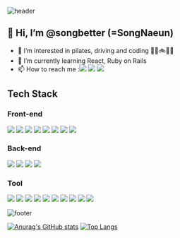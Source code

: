 
<!---
songbetter/songbetter is a ✨ special ✨ repository because its `README.md` (this file) appears on your GitHub profile.
You can click the Preview link to take a look at your changes.
--->

![header](https://capsule-render.vercel.app/api?type=wave&color=gradient&height=300&section=header&text=better%20than&fontSize=90)

## 👋 Hi, I’m @songbetter (=SongNaeun)
- 👀 I’m interested in pilates, driving and coding 🤸‍♀️🚲🛴🚙
- 🌱 I’m currently learning React, Ruby on Rails
- 📫 How to reach me :<a href="https://velog.io/@songbetter"><img src="https://img.shields.io/badge/Velog-38B2AC?style=flat-square"/></a>
  <a href="mailto:5ongnaeu17@gmail.com"><img src="https://img.shields.io/badge/Gmail-F7342E?style=flat-square&logo=Gmail&logoColor=white"/></a>
  <a href="https://www.canva.com/design/DAEahNgSVDE/CjaS-j132TBfM7LEOzM2ug/view?utm_content=DAEahNgSVDE&utm_campaign=designshare&utm_medium=link&utm_source=sharebutton"><img src="https://img.shields.io/badge/Resume-F7DF1E?style=flat-square&logo=Resume&logoColor=white"/></a>
</p>

## Tech Stack
### Front-end
<p align="left">
<img src="https://img.shields.io/badge/Javascript-F7DF1E?style=flat-square&logo=Javascript&logoColor=white"/>
<img src="https://img.shields.io/badge/React-61DAFB?style=flat-square&logo=React&logoColor=white"/> 
<img src="https://img.shields.io/badge/ReactRouter-CA4245?style=flat-square&logo=React-Router&logoColor=white"/>
<img src="https://img.shields.io/badge/Sass-DB7093?style=flat-square&logo=Sass&logoColor=white"/>
<img src="https://img.shields.io/badge/styled-components-DB7093?style=flat-square&logo=styled-components&logoColor=white"/>
<img src="https://img.shields.io/badge/TailwindCSS-38B2AC?style=flat-square&logo=Tailwind-CSS&logoColor=white"/> 
<img src="https://img.shields.io/badge/CSS3-1572B6?style=flat-square&logo=CSS3&logoColor=white"/> 
<img src="https://img.shields.io/badge/HTML5-E34F26?style=flat-square&logo=HTML5&logoColor=white"/>
</p>

### Back-end

<p align="left">
<img src="https://img.shields.io/badge/RubyonRails-CC342D?style=flat-square&logo=Ruby&logoColor=white"/>
<img src="https://img.shields.io/badge/PostgreSQL-336791?style=flat-square&logo=PostgreSQL&logoColor=white"/> 
<img src="https://img.shields.io/badge/Redis-DC382D?style=flat-square&logo=Redis&logoColor=white"/>
<img src="https://img.shields.io/badge/Postman-FF6C37?style=flat-square&logo=Postman&logoColor=white"/>
</p>

### Tool
<p align="left">
<img src="https://img.shields.io/badge/VisualStudio-1572B6?style=flat-square&logo=Visual-Studio&logoColor=white"/> 
  
<img src="https://img.shields.io/badge/Notion-181717?style=flat-square&logo=Notion&logoColor=white"/>
<img src="https://img.shields.io/badge/Trello-026AA7?style=flat-square&logo=Trello&logoColor=white"/>
<img src="https://img.shields.io/badge/Slack-5C2D91?style=flat-square&logo=Slack&logoColor=white"/> 
<img src="https://img.shields.io/badge/Jira-1572B6?style=flat-square&logo=Jira&logoColor=white"/> 
<img src="https://img.shields.io/badge/Git-F05032?style=flat-square&logo=Git&logoColor=white"/>
<img src="https://img.shields.io/badge/Github-181717?style=flat-square&logo=Github&logoColor=white"/>
<img src="https://img.shields.io/badge/StackOverflow-F58025?style=flat-square&logo=StackOverflow&logoColor=white"/>
<img src="https://img.shields.io/badge/MicrosoftExcel-217346?style=flat-square&logo=Microsoft-Excel&logoColor=white"/>
<img src="https://img.shields.io/badge/PowerShell-5391FE?style=flat-square&logo=PowerShell&logoColor=white"/> 
</p>


![footer](https://capsule-render.vercel.app/api?type=wave&color=gradient&height=300&section=footer&text=Yesterday&fontSize=90)

[![Anurag's GitHub stats](https://github-readme-stats.vercel.app/api?username=songbetter)](https://github.com/anuraghazra/github-readme-stats)
[![Top Langs](https://github-readme-stats.vercel.app/api/top-langs/?username=songbetter&layout=compact)](https://github.com/anuraghazra/github-readme-stats)

